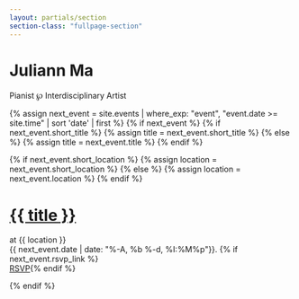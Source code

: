 ```yaml
---
layout: partials/section
section-class: "fullpage-section"
---
```


<div class="page fullpage_photo main_photo" id="home"></div>

<div class="title_card">
  <h1>Juliann Ma</h1>
  Pianist ℘ Interdisciplinary Artist
</div>

{% assign next_event = site.events | where_exp: "event", "event.date >= site.time" | sort 'date' | first %}
{% if next_event %}
  {% if next_event.short_title %}
    {% assign title = next_event.short_title %}
  {% else %}
    {% assign title = next_event.title %}
  {% endif %}

  {% if next_event.short_location %}
    {% assign location = next_event.short_location %}
  {% else %}
    {% assign location = next_event.location %}
  {% endif %}

  <div class="title_announcement">
    <h1><a href="#concerts">{{ title }}</a></h1>
    <p>
      at {{ location }}
      <br>{{ next_event.date | date: "%-A, %b %-d, %I:%M%p"}}.
      {% if next_event.rsvp_link %}<br><a href="{{ next_event.rsvp_link }}">RSVP</a>{% endif %}
    </p>
  </div>
{% endif %}

<div class="bottom"><a class="scroll_arrow" href="#biography"></a></div>
